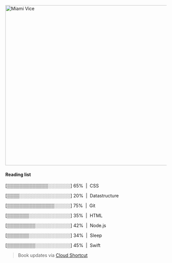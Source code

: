 [<img src="https://media.giphy.com/media/l0IsIMQkVZ0UK1Q7C/giphy.gif" alt="Miami Vice" width="800" height="500">](https://www.youtube.com/watch?v=-aMCzRj3Syg)

  #### Reading list
  
  [▒▒▒▒▒▒▒▒▒▒▒▒▒░░░░░░░] 65% &nbsp;|&nbsp; CSS
  
  [▒▒▒▒░░░░░░░░░░░░░░░░] 20% &nbsp;|&nbsp; Datastructure
  
  [▒▒▒▒▒▒▒▒▒▒▒▒▒▒▒░░░░░] 75% &nbsp;|&nbsp; Git
  
  [▒▒▒▒▒▒▒░░░░░░░░░░░░░] 35% &nbsp;|&nbsp; HTML
  
  [▒▒▒▒▒▒▒▒▒░░░░░░░░░░░] 42% &nbsp;|&nbsp; Node.js
  
  [▒▒▒▒▒▒▒░░░░░░░░░░░░░] 34% &nbsp;|&nbsp; Sleep
  
  [▒▒▒▒▒▒▒▒▒░░░░░░░░░░░] 45% &nbsp;|&nbsp; Swift
  
  > Book updates via [Cloud Shortcut](https://github.com/saschazengler/progress_bar_shortcut)
  